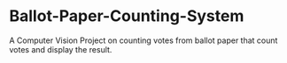 # Ballot-Paper-Counting-System
A Computer Vision Project on counting votes from ballot paper that count votes and display the result.
